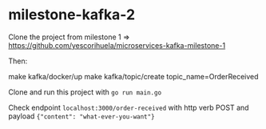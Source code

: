 # milestone-kafka-2

Clone the project from milestone 1 => https://github.com/yescorihuela/microservices-kafka-milestone-1

Then:

make kafka/docker/up
make kafka/topic/create topic_name=OrderReceived

Clone and run this project with `go run main.go`

Check endpoint `localhost:3000/order-received` with http verb POST and payload `{"content": "what-ever-you-want"}`
